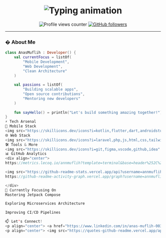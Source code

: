 <h1 align="center"> 
  <img src="https://readme-typing-svg.demolab.com?font=Fira+Code&weight=600&size=28&duration=4000&pause=1000&color=58A6FF&center=true&vCenter=true&width=500&lines=Hey+there!+I'm+Anas+Muflih;Full+Stack+Dev+%F0%9F%92%BB;Tech+Enthusiast+%F0%9F%91%A8%E2%80%8D%F0%9F%92%BB;From+Indonesia+%F0%9F%87%AE%F0%9F%87%A9" alt="Typing animation" />
</h1>

<p align="center">
  <img src="https://komarev.com/ghpvc/?username=annmuflih&label=PROFILE+VIEWS&color=0e75b6&style=flat" alt="Profile views counter" />
  <a href="https://github.com/annmuflih?tab=followers"><img src="https://img.shields.io/github/followers/annmuflih?color=58a6ff&label=FOLLOWERS&style=flat" alt="GitHub followers" /></a>
</p>

---

### � About Me
```kotlin
class AnasMuflih : Developer() {
    val currentFocus = listOf(
        "Mobile Development", 
        "Web Development",
        "Clean Architecture"
    )
    
    val passions = listOf(
        "Building scalable apps",
        "Open source contributions",
        "Mentoring new developers"
    )
    
    fun sayHello() = println("Let's build something amazing together!")
}
⚡ Tech Arsenal
📱 Mobile Stack
<img src="https://skillicons.dev/icons?i=kotlin,flutter,dart,androidstudio" alt="Mobile technologies" />
🌐 Web Stack
<img src="https://skillicons.dev/icons?i=laravel,php,js,html,css,tailwind,bootstrap" alt="Web technologies" />
🛠️ Tools & More
<img src="https://skillicons.dev/icons?i=git,figma,vscode,github,idea" alt="Tools" />
📊 GitHub Analytics
<div align="center">
https://metrics.lecoq.io/annmuflih?template=terminal&base=header%252C%2520activity%252C%2520community%252C%2520repositories%252C%2520metadata&base.indepth=false&base.hireable=false&base.skip=false&config.timezone=Asia%252FJakarta

<img src="https://github-readme-stats.vercel.app/api?username=annmuflih&show_icons=true&theme=radical&hide_border=true&include_all_commits=true" alt="GitHub stats" width="48%" /> <img src="https://github-readme-streak-stats.herokuapp.com/?user=annmuflih&theme=radical&hide_border=true" alt="GitHub streak" width="48%" /> <img src="https://github-readme-stats.vercel.app/api/top-langs/?username=annmuflih&layout=compact&theme=radical&hide_border=true" alt="Top languages" />
https://github-readme-activity-graph.vercel.app/graph?username=annmuflih&theme=react-dark&bg_color=0D1117&hide_border=true&area=true

</div>
🎯 Currently Focusing On
Mastering Jetpack Compose

Exploring Microservices Architecture

Improving CI/CD Pipelines

📫 Let's Connect!
<p align="center"> <a href="https://www.linkedin.com/in/anas-muflih-003275236/"><img src="https://img.shields.io/badge/-LinkedIn-0A66C2?style=for-the-badge&logo=linkedin&logoColor=white"/></a> <a href="mailto:your-email@example.com"><img src="https://img.shields.io/badge/-Email-EA4335?style=for-the-badge&logo=gmail&logoColor=white"/></a> <a href="https://twitter.com/yourusername"><img src="https://img.shields.io/badge/-Twitter-1DA1F2?style=for-the-badge&logo=twitter&logoColor=white"/></a> </p>
<p align="center"> <img src="https://quotes-github-readme.vercel.app/api?type=horizontal&theme=radical" alt="Random developer quote" /> </p><p align="center"> <i>"First, solve the problem. Then, write the code." - John Johnson</i> </p> ```
